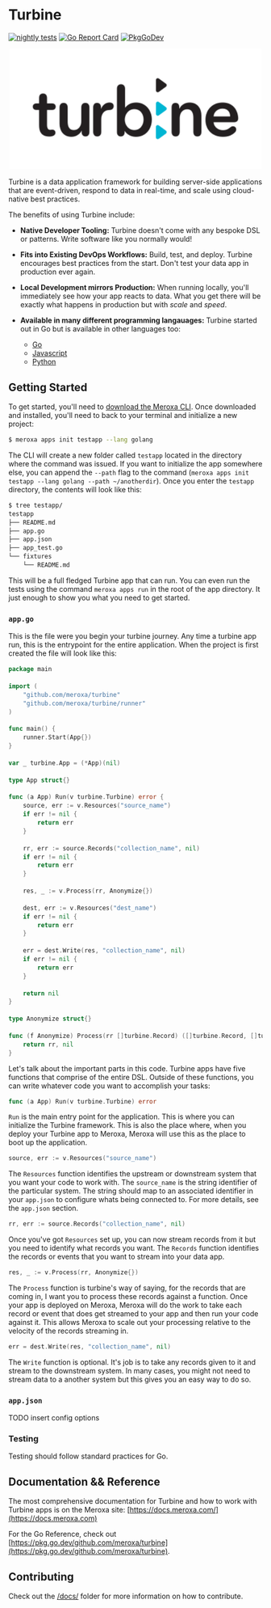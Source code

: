 # Turbine

[![nightly tests](https://github.com/meroxa/turbine/actions/workflows/nightly_tests/badge.svg)](https://github.com/meroxa/turbine/actions/workflows/nightly_tests) [![Go Report Card](https://goreportcard.com/badge/github.com/meroxa/turbine)](https://goreportcard.com/report/github.com/stretchr/testify) [![PkgGoDev](https://pkg.go.dev/badge/github.com/meroxa/turbine)](https://pkg.go.dev/github.com/meroxa/turbine)

<p align="center" style="text-align:center;">
  <img alt="turbine logo" src="docs/turbine-outline.svg" width="500" />
</p>

Turbine is a data application framework for building server-side applications that are event-driven, respond to data in real-time, and scale using cloud-native best practices.

The benefits of using Turbine include:

* **Native Developer Tooling:** Turbine doesn't come with any bespoke DSL or patterns. Write software like you normally would!

* **Fits into Existing DevOps Workflows:** Build, test, and deploy. Turbine encourages best practices from the start. Don't test your data app in production ever again.

* **Local Development mirrors Production:** When running locally, you'll immediately see how your app reacts to data. What you get there will be exactly what happens in production but with _scale_ and _speed_.

* **Available in many different programming langauages:** Turbine started out in Go but is available in other languages too:
    * [Go](https://github.com/meroxa/turbine)
    * [Javascript](https://github.com/meroxa/turbine-js)
    * [Python](https://github.com/meroxa/turbine-py)


## Getting Started

To get started, you'll need to [download the Meroxa CLI](https://github.com/meroxa/cli#installation-guide). Once downloaded and installed, you'll need to back to your terminal and initialize a new project:

```bash
$ meroxa apps init testapp --lang golang
```

The CLI will create a new folder called `testapp` located in the directory where the command was issued. If you want to initialize the app somewhere else, you can append the `--path` flag to the command (`meroxa apps init testapp --lang golang --path ~/anotherdir`). Once you enter the `testapp` directory, the contents will look like this:

```bash
$ tree testapp/
testapp
├── README.md
├── app.go
├── app.json
├── app_test.go
└── fixtures
    └── README.md
```

This will be a full fledged Turbine app that can run. You can even run the tests using the command `meroxa apps run` in the root of the app directory. It just enough to show you what you need to get started.


### `app.go`

This is the file were you begin your turbine journey. Any time a turbine app run, this is the entrypoint for the entire application. When the project is first created the file will look like this:

```go
package main

import (
	"github.com/meroxa/turbine"
	"github.com/meroxa/turbine/runner"
)

func main() {
	runner.Start(App{})
}

var _ turbine.App = (*App)(nil)

type App struct{}

func (a App) Run(v turbine.Turbine) error {
	source, err := v.Resources("source_name")
	if err != nil {
		return err
	}

	rr, err := source.Records("collection_name", nil)
	if err != nil {
		return err
	}

	res, _ := v.Process(rr, Anonymize{})

	dest, err := v.Resources("dest_name")
	if err != nil {
		return err
	}

	err = dest.Write(res, "collection_name", nil)
	if err != nil {
		return err
	}

	return nil
}

type Anonymize struct{}

func (f Anonymize) Process(rr []turbine.Record) ([]turbine.Record, []turbine.RecordWithError) {
	return rr, nil
}
```

Let's talk about the important parts in this code. Turbine apps have five functions that comprise of the entire DSL. Outside of these functions, you can write whatever code you want to accomplish your tasks:

```go
func (a App) Run(v turbine.Turbine) error
```

`Run` is the main entry point for the application. This is where you can initialize the Turbine framework. This is also the place where, when you deploy your Turbine app to Meroxa, Meroxa will use this as the place to boot up the application.

```go
source, err := v.Resources("source_name")
```

The `Resources` function identifies the upstream or downstream system that you want your code to work with. The `source_name` is the string identifier of the particular system. The string should map to an associated identifier in your `app.json` to configure whats being connected to. For more details, see the `app.json` section.

```go
rr, err := source.Records("collection_name", nil)
```

Once you've got `Resources` set up, you can now stream records from it but you need to identify what records you want. The `Records` function identifies the records or events that you want to stream into your data app.

```go
res, _ := v.Process(rr, Anonymize{})
```

The `Process` function is turbine's way of saying, for the records that are coming in, I want you to process these records against a function. Once your app is deployed on Meroxa, Meroxa will do the work to take each record or event that does get streamed to your app and then run your code against it. This allows Meroxa to scale out your processing relative to the velocity of the records streaming in.

```go
err = dest.Write(res, "collection_name", nil)
```

The `Write` function is optional. It's job is to take any records given to it and stream to the downstream system. In many cases, you might not need to stream data to a another system but this gives you an easy way to do so.


### `app.json`

TODO insert config options

### Testing

Testing should follow standard practices for Go.

## Documentation && Reference

The most comprehensive documentation for Turbine and how to work with Turbine apps is on the Meroxa site: [https://docs.meroxa.com/](https://docs.meroxa.com)

For the Go Reference, check out [https://pkg.go.dev/github.com/meroxa/turbine](https://pkg.go.dev/github.com/meroxa/turbine).

## Contributing

Check out the [/docs/](./docs/) folder for more information on how to contribute.
